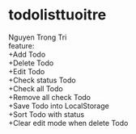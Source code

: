 # todolisttuoitre
Nguyen Trong Tri  
feature:  
    +Add Todo  
    +Delete Todo  
    +Edit Todo  
    +Check status Todo  
    +Check all Todo  
    +Remove all check Todo  
    +Save Todo into LocalStorage  
    +Sort Todo with status  
    +Clear edit mode when delete Todo  
